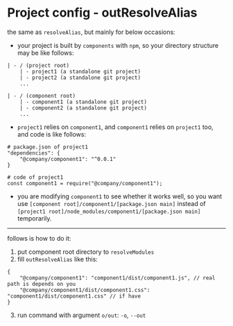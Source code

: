 # Project config - outResolveAlias

the same as `resolveAlias`, but mainly for below occasions:

* your project is built by `components` with `npm`, so your directory structure may be like follows:

```
| - / (project root)
    | - project1 (a standalone git project)
    | - project2 (a standalone git project)
    ...

| - / (component root)
    | - component1 (a standalone git project)
    | - component2 (a standalone git project)
    ...

```

* `project1` relies on `component1`, and `component1` relies on `project1` too, and code is like follows:

```
# package.json of project1
"dependencies": {
    "@company/component1": "^0.0.1"
}

# code of project1
const component1 = require("@company/component1");
```

* you are modifying `component1` to see whether it works well, so you want use `[component root]/component1/[package.json main]`
instead of `[project1 root]/node_modules/component1/[package.json main]` temporarily.

***

follows is how to do it:

1. put component root directory to `resolveModules`
2. fill `outResolveAlias` like this:

```
{
    "@company/component1": "component1/dist/component1.js", // real path is depends on you
    "@company/component1/dist/component1.css": "component1/dist/component1.css" // if have
}
```

3. run command with argument `o/out`: `-o`, `--out`